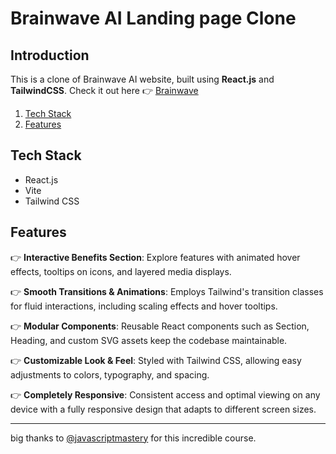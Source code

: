 # Brainwave AI Landing page Clone 
## <a name="introduction">Introduction</a>
This is a clone of Brainwave AI website, built using **React.js** and **TailwindCSS**. 
Check it out here 👉 [Brainwave](https://mashakrot.github.io/brainwave/)

1. [Tech Stack](#tech-stack)
2. [Features](#features)
   
## <a name="tech-stack">Tech Stack</a>

- React.js
- Vite
- Tailwind CSS

## <a name="features">Features</a>

👉 **Interactive Benefits Section**: Explore features with animated hover effects, tooltips on icons, and layered media displays.

👉 **Smooth Transitions & Animations**: Employs Tailwind's transition classes for fluid interactions, including scaling effects and hover tooltips.

👉 **Modular Components**: Reusable React components such as Section, Heading, and custom SVG assets keep the codebase maintainable.

👉 **Customizable Look & Feel**: Styled with Tailwind CSS, allowing easy adjustments to colors, typography, and spacing.

👉 **Completely Responsive**: Consistent access and optimal viewing on any device with a fully responsive design that adapts to different screen sizes.

------
big thanks to [@javascriptmastery](https://www.youtube.com/@javascriptmastery) for this incredible course.
